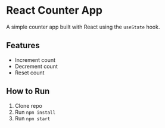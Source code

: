 # React Counter App

A simple counter app built with React using the `useState` hook.

## Features
- Increment count
- Decrement count
- Reset count

## How to Run
1. Clone repo
2. Run `npm install`
3. Run `npm start`

